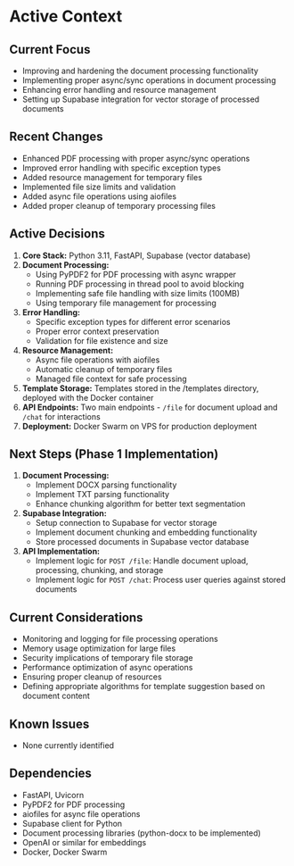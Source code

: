 # Active Context

## Current Focus
- Improving and hardening the document processing functionality
- Implementing proper async/sync operations in document processing
- Enhancing error handling and resource management
- Setting up Supabase integration for vector storage of processed documents

## Recent Changes
- Enhanced PDF processing with proper async/sync operations
- Improved error handling with specific exception types
- Added resource management for temporary files
- Implemented file size limits and validation
- Added async file operations using aiofiles
- Added proper cleanup of temporary processing files

## Active Decisions
1. **Core Stack:** Python 3.11, FastAPI, Supabase (vector database)
2. **Document Processing:** 
   - Using PyPDF2 for PDF processing with async wrapper
   - Running PDF processing in thread pool to avoid blocking
   - Implementing safe file handling with size limits (100MB)
   - Using temporary file management for processing
3. **Error Handling:**
   - Specific exception types for different error scenarios
   - Proper error context preservation
   - Validation for file existence and size
4. **Resource Management:**
   - Async file operations with aiofiles
   - Automatic cleanup of temporary files
   - Managed file context for safe processing
5. **Template Storage:** Templates stored in the /templates directory, deployed with the Docker container
6. **API Endpoints:** Two main endpoints - `/file` for document upload and `/chat` for interactions
7. **Deployment:** Docker Swarm on VPS for production deployment

## Next Steps (Phase 1 Implementation)
1. **Document Processing:**
   - Implement DOCX parsing functionality
   - Implement TXT parsing functionality
   - Enhance chunking algorithm for better text segmentation
2. **Supabase Integration:**
   - Setup connection to Supabase for vector storage
   - Implement document chunking and embedding functionality
   - Store processed documents in Supabase vector database
3. **API Implementation:**
   - Implement logic for `POST /file`: Handle document upload, processing, chunking, and storage
   - Implement logic for `POST /chat`: Process user queries against stored documents

## Current Considerations
- Monitoring and logging for file processing operations
- Memory usage optimization for large files
- Security implications of temporary file storage
- Performance optimization of async operations
- Ensuring proper cleanup of resources
- Defining appropriate algorithms for template suggestion based on document content

## Known Issues
- None currently identified

## Dependencies
- FastAPI, Uvicorn
- PyPDF2 for PDF processing
- aiofiles for async file operations
- Supabase client for Python
- Document processing libraries (python-docx to be implemented)
- OpenAI or similar for embeddings
- Docker, Docker Swarm 
